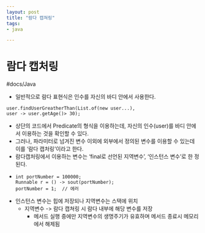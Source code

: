 ```yaml
---
layout: post
title: "람다 캡쳐링"
tags:
- java

---
```


# 람다 캡처링

#docs/Java

* 일반적으로 람다 표현식은 인수를 자신의 바디 안에서 사용한다.
```
user.findUserGreatherThan(List.of(new user...),
user -> user.getAge()> 30);
```

* 상단의 코드에서 Predicate의 형식을 이용하는데, 자신의 인수(user)를 바디 안에서
 이용하는 것을 확인할 수 있다.
* 그러나, 파라미터로 넘겨진 변수 이외에 외부에서 정의된 변수를 이용할 수 있는데 이를 ‘람다 캡처링’이라고 한다.
* 람다캡처링에서 이용하는 변수는 ‘final로 선언된 지역변수’, ‘인스턴스 변수’로 한
정된다.
* ```
  int portNumber = 100000;
  Runnable r = () -> sout(portNumber);
  portNumber = 1;  // 에러
  ```
* 인스턴스 변수는 힙에 저장되나 지역변수는 스택에 위치
  * 지역변수 -> 람다 캡쳐링 시 람다 내부에 해당 변수를 저장
    * 메서드 실행 중에만 지역변수의 생명주기가 유효하며 메서드 종료시 메모리에서
     해제됨
